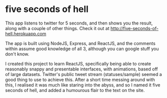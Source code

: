 # five seconds of hell
This app listens to twitter for 5 seconds, and then shows you the result, along with a couple of other things. Check it out at http://five-seconds-of-hell.herokuapp.com

The app is built using NodeJS, Express, and ReactJS, and the comments within assume good knowledge of all 3, although you can google stuff you don't know.

I created this project to learn ReactJS, specifically being able to create reasonably snappy and presentable interfaces, with animations, based off of large datasets. Twitter's public tweet stream (statuses/sample) seemed a good thing to use to achieve this. After a short time messing around with this, I realised it was much like staring into the abyss, and so I named it five seconds of hell, and added a humourous flair to the text on the site.

